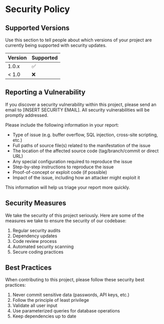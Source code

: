# Security Policy

## Supported Versions

Use this section to tell people about which versions of your project are
currently being supported with security updates.

| Version | Supported          |
| ------- | ------------------ |
| 1.0.x   | :white_check_mark: |
| < 1.0   | :x:                |

## Reporting a Vulnerability

If you discover a security vulnerability within this project, please send an email to [INSERT SECURITY EMAIL]. All security vulnerabilities will be promptly addressed.

Please include the following information in your report:
- Type of issue (e.g. buffer overflow, SQL injection, cross-site scripting, etc.)
- Full paths of source file(s) related to the manifestation of the issue
- The location of the affected source code (tag/branch/commit or direct URL)
- Any special configuration required to reproduce the issue
- Step-by-step instructions to reproduce the issue
- Proof-of-concept or exploit code (if possible)
- Impact of the issue, including how an attacker might exploit it

This information will help us triage your report more quickly.

## Security Measures

We take the security of this project seriously. Here are some of the measures we take to ensure the security of our codebase:

1. Regular security audits
2. Dependency updates
3. Code review process
4. Automated security scanning
5. Secure coding practices

## Best Practices

When contributing to this project, please follow these security best practices:

1. Never commit sensitive data (passwords, API keys, etc.)
2. Follow the principle of least privilege
3. Validate all user input
4. Use parameterized queries for database operations
5. Keep dependencies up to date 